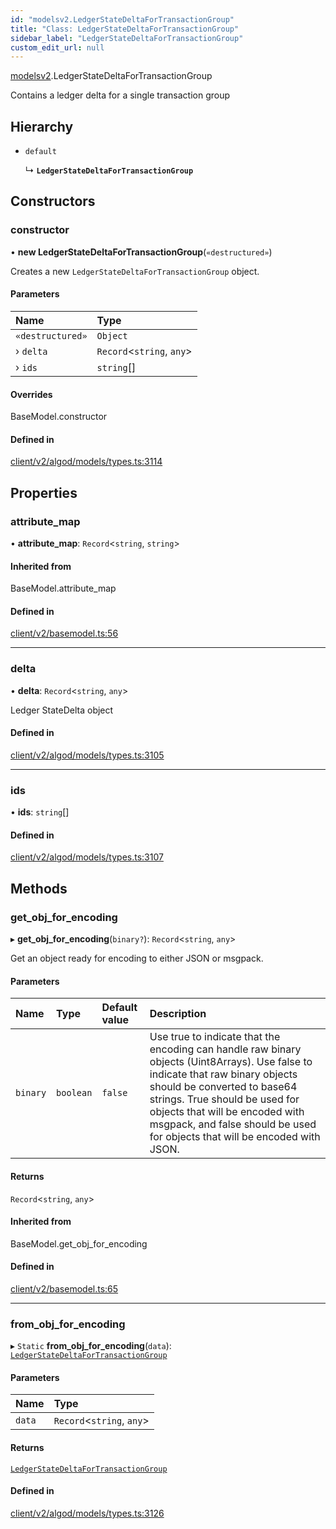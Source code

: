 ```yaml
---
id: "modelsv2.LedgerStateDeltaForTransactionGroup"
title: "Class: LedgerStateDeltaForTransactionGroup"
sidebar_label: "LedgerStateDeltaForTransactionGroup"
custom_edit_url: null
---
```


[modelsv2](../namespaces/modelsv2.md).LedgerStateDeltaForTransactionGroup

Contains a ledger delta for a single transaction group

## Hierarchy

- `default`

  ↳ **`LedgerStateDeltaForTransactionGroup`**

## Constructors

### constructor

• **new LedgerStateDeltaForTransactionGroup**(`«destructured»`)

Creates a new `LedgerStateDeltaForTransactionGroup` object.

#### Parameters

| Name | Type |
| :------ | :------ |
| `«destructured»` | `Object` |
| › `delta` | `Record`<`string`, `any`\> |
| › `ids` | `string`[] |

#### Overrides

BaseModel.constructor

#### Defined in

[client/v2/algod/models/types.ts:3114](https://github.com/joe-p/js-algorand-sdk/blob/6a3021f/src/client/v2/algod/models/types.ts#L3114)

## Properties

### attribute\_map

• **attribute\_map**: `Record`<`string`, `string`\>

#### Inherited from

BaseModel.attribute\_map

#### Defined in

[client/v2/basemodel.ts:56](https://github.com/joe-p/js-algorand-sdk/blob/6a3021f/src/client/v2/basemodel.ts#L56)

___

### delta

• **delta**: `Record`<`string`, `any`\>

Ledger StateDelta object

#### Defined in

[client/v2/algod/models/types.ts:3105](https://github.com/joe-p/js-algorand-sdk/blob/6a3021f/src/client/v2/algod/models/types.ts#L3105)

___

### ids

• **ids**: `string`[]

#### Defined in

[client/v2/algod/models/types.ts:3107](https://github.com/joe-p/js-algorand-sdk/blob/6a3021f/src/client/v2/algod/models/types.ts#L3107)

## Methods

### get\_obj\_for\_encoding

▸ **get_obj_for_encoding**(`binary?`): `Record`<`string`, `any`\>

Get an object ready for encoding to either JSON or msgpack.

#### Parameters

| Name | Type | Default value | Description |
| :------ | :------ | :------ | :------ |
| `binary` | `boolean` | `false` | Use true to indicate that the encoding can handle raw binary objects (Uint8Arrays). Use false to indicate that raw binary objects should be converted to base64 strings. True should be used for objects that will be encoded with msgpack, and false should be used for objects that will be encoded with JSON. |

#### Returns

`Record`<`string`, `any`\>

#### Inherited from

BaseModel.get\_obj\_for\_encoding

#### Defined in

[client/v2/basemodel.ts:65](https://github.com/joe-p/js-algorand-sdk/blob/6a3021f/src/client/v2/basemodel.ts#L65)

___

### from\_obj\_for\_encoding

▸ `Static` **from_obj_for_encoding**(`data`): [`LedgerStateDeltaForTransactionGroup`](modelsv2.LedgerStateDeltaForTransactionGroup.md)

#### Parameters

| Name | Type |
| :------ | :------ |
| `data` | `Record`<`string`, `any`\> |

#### Returns

[`LedgerStateDeltaForTransactionGroup`](modelsv2.LedgerStateDeltaForTransactionGroup.md)

#### Defined in

[client/v2/algod/models/types.ts:3126](https://github.com/joe-p/js-algorand-sdk/blob/6a3021f/src/client/v2/algod/models/types.ts#L3126)
